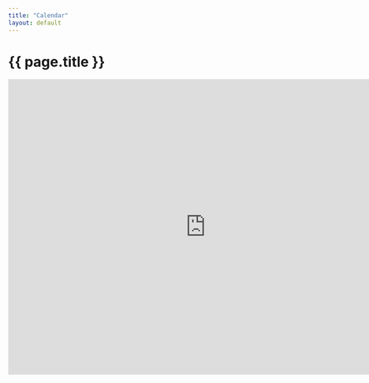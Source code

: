 ```yaml
---
title: "Calendar"
layout: default
---
```


# {{ page.title }}

<iframe src="https://calendar.google.com/calendar/embed?src=c_5n4eqphe471knldl4254v1iguc%40group.calendar.google.com&ctz=America%2FNew_York" style="border: 0" width="800" height="600" frameborder="0" scrolling="no"></iframe>
